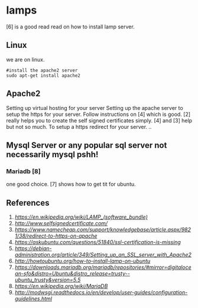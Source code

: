 # lamps
[6] is a good read read on how to install lamp server.
## Linux

we are on linux.
```
#install the apache2 server
sudo apt-get install apache2
```
## Apache2
Setting up virtual hosting for your server
Setting up the apache server to setup the https for your server.
Follow instructions on [4] which is good. [2] really helps you to create the self signed certificates simply. [4] and [3] help but not so much.
To setup a https redirect for your server.
..


## Mysql Server or any popular sql server not necessarily mysql pshh!

### Mariadb [8]
one good choice. [7] shows how to get tit for ubuntu.

## References
1. _https://en.wikipedia.org/wiki/LAMP_(software_bundle)_
2. _http://www.selfsignedcertificate.com/_
3. _https://www.namecheap.com/support/knowledgebase/article.aspx/9821/38/redirect-to-https-on-apache_
4. _https://askubuntu.com/questions/51840/ssl-certification-is-missing_
5. _https://debian-administration.org/article/349/Setting_up_an_SSL_server_with_Apache2_
6. _http://howtoubuntu.org/how-to-install-lamp-on-ubuntu_
7. _https://downloads.mariadb.org/mariadb/repositories/#mirror=digitalocean-sfo&distro=Ubuntu&distro_release=trusty--ubuntu_trusty&version=5.5_
8. _https://en.wikipedia.org/wiki/MariaDB_
9. _http://modwsgi.readthedocs.io/en/develop/user-guides/configuration-guidelines.html_
